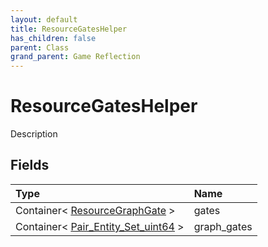 ```yaml
---
layout: default
title: ResourceGatesHelper
has_children: false
parent: Class
grand_parent: Game Reflection
---
```

# ResourceGatesHelper
Description 

## Fields

| Type | Name |
|:----------|:--------------|
| Container< [ResourceGraphGate](/riftbreaker-wiki/docs/game-reflection/classes/resource_graph_gate/) > | gates |
| Container< [Pair_Entity_Set_uint64](/riftbreaker-wiki/docs/game-reflection/classes/pair__entity__set_uint64/) > | graph_gates |

